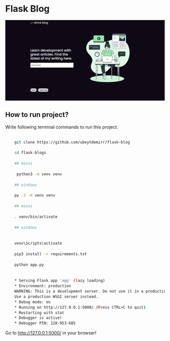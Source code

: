 
# Flask Blog


<img src="static/blog.png">



## How to run project?

Write following terminal commands to run this project.


```sh

    git clone https://github.com/ubeytdemirr/flask-blog

    cd flask-blogs

    ## macos 

     python3 -m venv venv

    ## windows

    py -3 -m venv venv

    ## macos 

    . venv/bin/activate

    ## windows


    venv\Scripts\activate

    pip3 install -r requirements.txt

    python app.py


    * Serving Flask app 'app' (lazy loading)
    * Environment: production
    WARNING: This is a development server. Do not use it in a production deployment.
    Use a production WSGI server instead.
    * Debug mode: on
    * Running on http://127.0.0.1:5000/ (Press CTRL+C to quit)
    * Restarting with stat
    * Debugger is active!
    * Debugger PIN: 128-953-685


```


Go to  http://127.0.0.1:5000/  in your browser!
